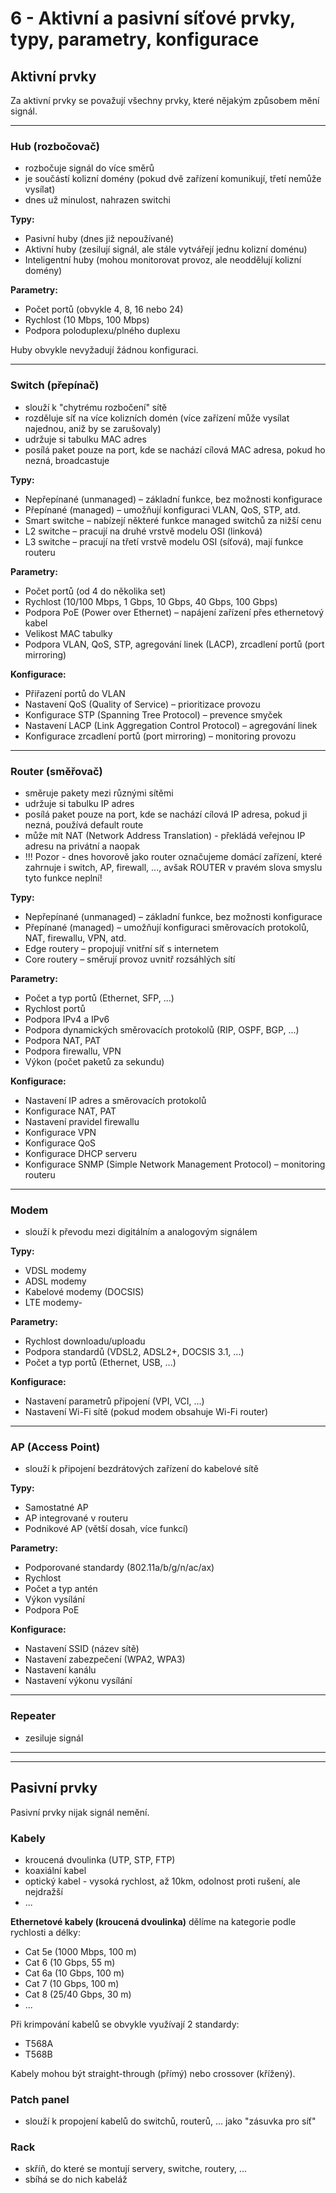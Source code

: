 # 6 - Aktivní a pasivní síťové prvky, typy, parametry, konfigurace

## Aktivní prvky

Za aktivní prvky se považují všechny prvky, které nějakým způsobem mění signál.

---

### Hub (rozbočovač)
- rozbočuje signál do více směrů
- je součástí kolizní domény (pokud dvě zařízení komunikují, třetí nemůže vysílat)
- dnes už minulost, nahrazen switchi

**Typy:**
- Pasivní huby (dnes již nepoužívané)
- Aktivní huby (zesilují signál, ale stále vytvářejí jednu kolizní doménu)
- Inteligentní huby (mohou monitorovat provoz, ale neoddělují kolizní domény)

**Parametry:**
- Počet portů (obvykle 4, 8, 16 nebo 24)
- Rychlost (10 Mbps, 100 Mbps)
- Podpora poloduplexu/plného duplexu

Huby obvykle nevyžadují žádnou konfiguraci.

---

### Switch (přepínač)
- slouží k "chytrému rozbočení" sítě
- rozděluje síť na více kolizních domén (více zařízení může vysílat najednou, aniž by se zarušovaly)
- udržuje si tabulku MAC adres
- posílá paket pouze na port, kde se nachází cílová MAC adresa, pokud ho nezná, broadcastuje

**Typy:**

- Nepřepínané (unmanaged) – základní funkce, bez možnosti konfigurace
- Přepínané (managed) – umožňují konfiguraci VLAN, QoS, STP, atd.
- Smart switche – nabízejí některé funkce managed switchů za nižší cenu
- L2 switche – pracují na druhé vrstvě modelu OSI (linková)
- L3 switche – pracují na třetí vrstvě modelu OSI (síťová), mají funkce routeru

**Parametry:**

- Počet portů (od 4 do několika set)
- Rychlost (10/100 Mbps, 1 Gbps, 10 Gbps, 40 Gbps, 100 Gbps)
- Podpora PoE (Power over Ethernet) – napájení zařízení přes ethernetový kabel
- Velikost MAC tabulky
- Podpora VLAN, QoS, STP, agregování linek (LACP), zrcadlení portů (port mirroring)

**Konfigurace:**

- Přiřazení portů do VLAN
- Nastavení QoS (Quality of Service) – prioritizace provozu
- Konfigurace STP (Spanning Tree Protocol) – prevence smyček
- Nastavení LACP (Link Aggregation Control Protocol) – agregování linek
- Konfigurace zrcadlení portů (port mirroring) – monitoring provozu

---

### Router (směřovač)
- směruje pakety mezi různými sítěmi
- udržuje si tabulku IP adres
- posílá paket pouze na port, kde se nachází cílová IP adresa, pokud ji nezná, používá default route
- může mít NAT (Network Address Translation) - překládá veřejnou IP adresu na privátní a naopak
- !!! Pozor - dnes hovorově jako router označujeme domácí zařízení, které zahrnuje i switch, AP, firewall, ..., avšak ROUTER v pravém slova smyslu tyto funkce neplní!

**Typy:**

- Nepřepínané (unmanaged) – základní funkce, bez možnosti konfigurace
- Přepínané (managed) – umožňují konfiguraci směrovacích protokolů, NAT, firewallu, VPN, atd.
- Edge routery – propojují vnitřní síť s internetem
- Core routery – směrují provoz uvnitř rozsáhlých sítí

**Parametry:**

- Počet a typ portů (Ethernet, SFP, ...)
- Rychlost portů
- Podpora IPv4 a IPv6
- Podpora dynamických směrovacích protokolů (RIP, OSPF, BGP, ...)
- Podpora NAT, PAT
- Podpora firewallu, VPN
- Výkon (počet paketů za sekundu)

**Konfigurace:**

- Nastavení IP adres a směrovacích protokolů
- Konfigurace NAT, PAT
- Nastavení pravidel firewallu
- Konfigurace VPN
- Konfigurace QoS
- Konfigurace DHCP serveru
- Konfigurace SNMP (Simple Network Management Protocol) – monitoring routeru

---

### Modem
- slouží k převodu mezi digitálním a analogovým signálem


**Typy:**

- VDSL modemy
- ADSL modemy
- Kabelové modemy (DOCSIS)
- LTE modemy- 

**Parametry:**

- Rychlost downloadu/uploadu
- Podpora standardů (VDSL2, ADSL2+, DOCSIS 3.1, ...)
- Počet a typ portů (Ethernet, USB, ...)

**Konfigurace:**

- Nastavení parametrů připojení (VPI, VCI, ...)
- Nastavení Wi-Fi sítě (pokud modem obsahuje Wi-Fi router)

---

### AP (Access Point)
- slouží k připojení bezdrátových zařízení do kabelové sítě

**Typy:**

- Samostatné AP
- AP integrované v routeru
- Podnikové AP (větší dosah, více funkcí)

**Parametry:**

- Podporované standardy (802.11a/b/g/n/ac/ax)
- Rychlost
- Počet a typ antén
- Výkon vysílání
- Podpora PoE

**Konfigurace:**

- Nastavení SSID (název sítě)
- Nastavení zabezpečení (WPA2, WPA3)
- Nastavení kanálu
- Nastavení výkonu vysílání

---

### Repeater
- zesiluje signál

---

---

## Pasivní prvky

Pasivní prvky nijak signál nemění.

### Kabely
- kroucená dvoulinka (UTP, STP, FTP)
- koaxiální kabel
- optický kabel - vysoká rychlost, až 10km, odolnost proti rušení, ale nejdražší
- ...

**Ethernetové kabely (kroucená dvoulinka)** dělíme na kategorie podle rychlosti a délky:
- Cat 5e (1000 Mbps, 100 m)
- Cat 6 (10 Gbps, 55 m)
- Cat 6a (10 Gbps, 100 m)
- Cat 7 (10 Gbps, 100 m)
- Cat 8 (25/40 Gbps, 30 m)
- ...

Při krimpování kabelů se obvykle využívají 2 standardy:
- T568A
- T568B

Kabely mohou být straight-through (přímý) nebo crossover (křížený).

### Patch panel
- slouží k propojení kabelů do switchů, routerů, ... jako "zásuvka pro síť"

### Rack
- skříň, do které se montují servery, switche, routery, ...
- sbíhá se do nich kabeláž
